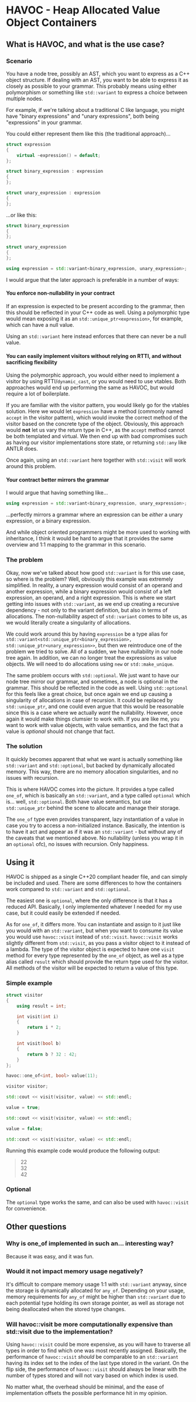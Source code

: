 # HAVOC - Heap Allocated Value Object Containers

## What is HAVOC, and what is the use case?

### Scenario

You have a node tree, possibly an AST, which you want to express as a C++ object structure. If dealing with an AST, you want to be able to express it as closely as possible to your grammar. This probably means using either polymorphism or something like `std::variant` to express a choice between multiple nodes.

For example, if we're talking about a traditional C like language, you might have "binary expressions" and "unary expressions", both being "expressions" in your grammar. 

You could either represent them like this (the traditional approach)...

```cpp
struct expression
{
    virtual ~expression() = default;
};

struct binary_expression : expression
{
};

struct unary_expression : expression
{
};
```
...or like this:

```cpp
struct binary_expression
{
};

struct unary_expression
{
};

using expression = std::variant<binary_expression, unary_expression>;
```

I would argue that the later approach is preferable in a number of ways:

#### You enforce non-nullability in your contract

If an expression is expected to be present according to the grammar, then this should be reflected in your C++ code as well. Using a polymorphic type would mean exposing it as an `std::unique_ptr<expression>`, for example, which can have a null value.

Using an `std::variant` here instead enforces that there can never be a null value.

#### You can easily implement visitors without relying on RTTI, and without sacrificing flexibility

Using the polymorphic approach, you would either need to implement a visitor by using RTTI/`dynamic_cast`, or you would need to use vtables. Both approaches would end up performing the same as HAVOC, but would require a lot of boilerplate.

If you are familiar with the visitor pattern, you would likely go for the vtables solution. Here we would let `expression` have a method (commonly named `accept` in the visitor pattern), which would invoke the correct method of the visitor based on the concrete type of the object. Obviously, this approach would **not** let us vary the return type in C++, as the `accept` method cannot be both templated and virtual. We then end up with bad compromises such as having our visitor implementations store state, or returning `std::any` like ANTLR does.

Once again, using an `std::variant` here together with `std::visit` will work around this problem.

#### Your contract better mirrors the grammar

I would argue that having something like...

```cpp
using expression = std::variant<binary_expression, unary_expression>;
```
...perfectly mirrors a grammar where an expression can be *either* a unary expression, or a binary expression.

And while object oriented programmers might be more used to working with inheritance, I think it would be hard to argue that it provides the same overview and 1:1 mapping to the grammar in this scenario.

### The problem

Okay, now we've talked about how good `std::variant` is for this use case, so where is the problem? Well, obviously this example was extremely simplified. In reality, a unary expression would consist of an operand and another expression, while a binary expression would consist of a left expression, an operand, and a right expression. This is where we start getting into issues with `std::variant`, as we end up creating a recursive dependency - not only to the variant definition, but also in terms of allocations. The non-nullability aspect of `std::variant` comes to bite us, as we would literally create a singularity of allocations.

We could work around this by having `expression` be a type alias for `std::variant<std::unique_ptr<binary_expression>, std::unique_ptr<unary_expression>>`, but then we reintroduce one of the problem we tried to solve. All of a sudden, we have nullability in our node tree again. In addition, we can no longer treat the expressions as value objects. We will need to do allocations using `new` or `std::make_unique`.

The same problem occurs with `std::optional`. We just want to have our node tree mirror our grammar, and sometimes, a node is optional in the grammar. This should be reflected in the code as well. Using `std::optional` for this feels like a great choice, but once again we end up causing a singularity of allocations in case of recursion. It could be replaced by `std::unique_ptr`, and one could even argue that this would be reasonable since this is a case where we actually *want* the nullability. However, once again it would make things clumsier to work with. If you are like me, you want to work with value objects, with value semantics, and the fact that a value is *optional* should not change that fact.

### The solution

It quickly becomes apparent that what we want is actually something like `std::variant` and `std::optional`, but backed by dynamically allocated memory. This way, there are no memory allocation singularities, and no issues with recursion.

This is where HAVOC comes into the picture. It provides a type called `one_of`, which is basically an `std::variant`, and a type called `optional` which is... well, `std::optional`. Both have value semantics, but use `std::unique_ptr` behind the scene to allocate and manage their storage.

The `one_of` type even provides transparent, lazy instantiation of a value in case you try to access a non-initialized instance. Basically, the intention is to have it act and appear as if it was an `std::variant` - but without any of the caveats that we mentioned above. No nullability (unless you wrap it in an `optional` ofc), no issues with recursion. Only happiness.

## Using it

HAVOC is shipped as a single C++20 compliant header file, and can simply be included and used. There are some differences to how the containers work compared to `std::variant` and `std::optional`.

The easiest one is `optional`, where the only difference is that it has a reduced API. Basically, I only implemented whatever I needed for my use case, but it could easily be extended if needed.

As for `one_of`, it differs more. You can instantiate and assign to it just like you would with an `std::variant`, but when you want to consume its value you would use `havoc::visit` instead of `std::visit`. `havoc::visit` works slightly different from `std::visit`, as you pass a visitor object to it instead of a lambda. The type of the visitor object is expected to have one `visit` method for every type represented by the `one_of` object, as well as a type alias called `result` which should provide the return type used for the visitor. All methods of the visitor will be expected to return a value of this type.

### Simple example

```cpp
struct visitor
{
	using result = int;

	int visit(int i)
	{
		return i * 2;
	}

	int visit(bool b)
	{
		return b ? 32 : 42;
	}
};

havoc::one_of<int, bool> value(11);

visitor visitor;

std::cout << visit(visitor, value) << std::endl;

value = true;

std::cout << visit(visitor, value) << std::endl;

value = false;

std::cout << visit(visitor, value) << std::endl;
```

Running this example code would produce the following output:
> 22  
> 32  
> 42  

### Optional

The `optional` type works the same, and can also be used with `havoc::visit` for convenience. 

## Other questions

### Why is one_of implemented in such an... interesting way?

Because it was easy, and it was fun. 

### Would it not impact memory usage negatively?

It's difficult to compare memory usage 1:1 with `std::variant` anyway, since the storage is dynamically allocated for `any_of`. Depending on your usage, memory requirements for `any_of` might be higher than `std::variant` due to each potential type holding its own storage pointer, as well as storage not being deallocated when the stored type changes.

### Will havoc::visit be more computationally expensive than std::visit due to the implementation?

Using `havoc::visit` could be more expensive, as you will have to traverse all types in order to find which one was most recently assigned. Basically, the performance of `havoc::visit` *should* be comparable to an `std::variant` having its index set to the index of the last type stored in the variant. On the flip side, the performance of `havoc::visit` should always be linear with the number of types stored and will not vary based on which index is used.

No matter what, the overhead should be minimal, and the ease of implementation offsets the possible performance hit in my opinion.
